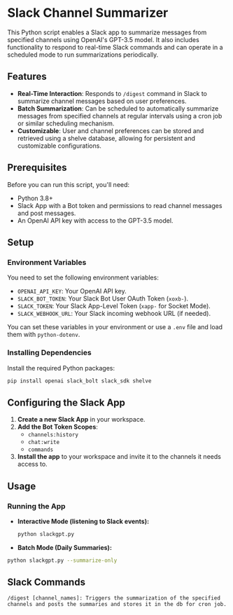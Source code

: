 # Slack Channel Summarizer

This Python script enables a Slack app to summarize messages from specified channels using OpenAI's GPT-3.5 model. It also includes functionality to respond to real-time Slack commands and can operate in a scheduled mode to run summarizations periodically.

## Features

- **Real-Time Interaction**: Responds to `/digest` command in Slack to summarize channel messages based on user preferences.
- **Batch Summarization**: Can be scheduled to automatically summarize messages from specified channels at regular intervals using a cron job or similar scheduling mechanism.
- **Customizable**: User and channel preferences can be stored and retrieved using a shelve database, allowing for persistent and customizable configurations.

## Prerequisites

Before you can run this script, you'll need:

- Python 3.8+
- Slack App with a Bot token and permissions to read channel messages and post messages.
- An OpenAI API key with access to the GPT-3.5 model.

## Setup

### Environment Variables

You need to set the following environment variables:

- `OPENAI_API_KEY`: Your OpenAI API key.
- `SLACK_BOT_TOKEN`: Your Slack Bot User OAuth Token (`xoxb-`).
- `SLACK_TOKEN`: Your Slack App-Level Token (`xapp-` for Socket Mode).
- `SLACK_WEBHOOK_URL`: Your Slack incoming webhook URL (if needed).

You can set these variables in your environment or use a `.env` file and load them with `python-dotenv`.

### Installing Dependencies

Install the required Python packages:

```bash
pip install openai slack_bolt slack_sdk shelve
```

## Configuring the Slack App

1. **Create a new Slack App** in your workspace.
2. **Add the Bot Token Scopes**: 
   - `channels:history`
   - `chat:write`
   - `commands`
3. **Install the app** to your workspace and invite it to the channels it needs access to.

## Usage

### Running the App

- **Interactive Mode (listening to Slack events):**
  ```bash
  python slackgpt.py
  ```
- **Batch Mode (Daily Summaries):**
```bash
python slackgpt.py --summarize-only
```

## Slack Commands
```
/digest [channel_names]: Triggers the summarization of the specified channels and posts the summaries and stores it in the db for cron job.
```
